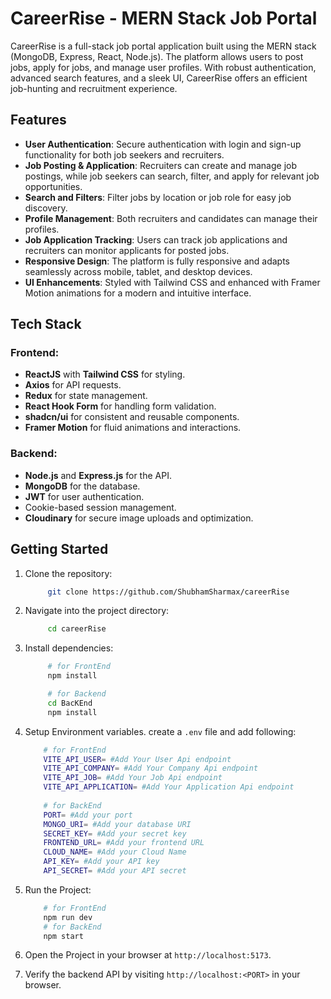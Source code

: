 # CareerRise - MERN Stack Job Portal

CareerRise is a full-stack job portal application built using the MERN stack (MongoDB, Express, React, Node.js). The platform allows users to post jobs, apply for jobs, and manage user profiles. With robust authentication, advanced search features, and a sleek UI, CareerRise offers an efficient job-hunting and recruitment experience.

## Features

- **User Authentication**: Secure authentication with login and sign-up functionality for both job seekers and recruiters.
- **Job Posting & Application**: Recruiters can create and manage job postings, while job seekers can search, filter, and apply for relevant job opportunities.
- **Search and Filters**: Filter jobs by location or job role for easy job discovery.
- **Profile Management**: Both recruiters and candidates can manage their profiles.
- **Job Application Tracking**: Users can track job applications and recruiters can monitor applicants for posted jobs.
- **Responsive Design**: The platform is fully responsive and adapts seamlessly across mobile, tablet, and desktop devices.
- **UI Enhancements**: Styled with Tailwind CSS and enhanced with Framer Motion animations for a modern and intuitive interface.

## Tech Stack

### Frontend:
- **ReactJS** with **Tailwind CSS** for styling.
- **Axios** for API requests.
- **Redux** for state management.
- **React Hook Form** for handling form validation.
- **shadcn/ui** for consistent and reusable components.
- **Framer Motion** for fluid animations and interactions.

### Backend:
- **Node.js** and **Express.js** for the API.
- **MongoDB** for the database.
- **JWT** for user authentication.
- Cookie-based session management.
- **Cloudinary** for secure image uploads and optimization.


## Getting Started

1.  Clone the repository:
    ```bash
         git clone https://github.com/ShubhamSharmax/careerRise
    ```
2.  Navigate into the project directory:
    ```bash
         cd careerRise
    ```
3.  Install dependencies:
    ```bash
         # for FrontEnd
         npm install
    ```
    ```bash
         # for Backend
         cd BacKEnd
         npm install
    ```
4.  Setup Environment variables. create a `.env` file and add following:
    ```bash 
        # for FrontEnd
        VITE_API_USER= #Add Your User Api endpoint
        VITE_API_COMPANY= #Add Your Company Api endpoint
        VITE_API_JOB= #Add Your Job Api endpoint
        VITE_API_APPLICATION= #Add Your Application Api endpoint
           
        # for BackEnd
        PORT= #Add your port
        MONGO_URI= #Add your database URI
        SECRET_KEY= #Add your secret key
        FRONTEND_URL= #Add your frontend URL
        CLOUD_NAME= #Add your Cloud Name 
        API_KEY= #Add your API key    
        API_SECRET= #Add your API secret
    ```
5.  Run the Project:
    ```bash
        # for FrontEnd
        npm run dev
        # for BackEnd
        npm start
    ```
6.  Open the Project in your browser at `http://localhost:5173`.

7.  Verify the backend API by visiting `http://localhost:<PORT>` in your browser.
